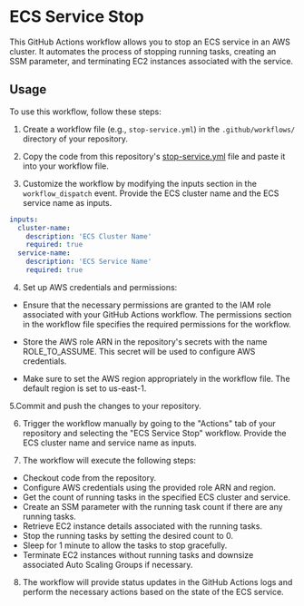 # ECS Service Stop

This GitHub Actions workflow allows you to stop an ECS service in an AWS cluster. It automates the process of stopping running tasks, creating an SSM parameter, and terminating EC2 instances associated with the service.

## Usage

To use this workflow, follow these steps:

1. Create a workflow file (e.g., `stop-service.yml`) in the `.github/workflows/` directory of your repository.

2. Copy the code from this repository's [stop-service.yml](./.github/workflows/stop-service.yml) file and paste it into your workflow file.

3. Customize the workflow by modifying the inputs section in the `workflow_dispatch` event. Provide the ECS cluster name and the ECS service name as inputs.

```yaml
inputs:
  cluster-name:
    description: 'ECS Cluster Name'
    required: true
  service-name:
    description: 'ECS Service Name'
    required: true
```
4. Set up AWS credentials and permissions:
  * Ensure that the necessary permissions are granted to the IAM role associated with your GitHub Actions workflow. The permissions section in the workflow file specifies the required permissions for the workflow.

  * Store the AWS role ARN in the repository's secrets with the name ROLE_TO_ASSUME. This secret will be used to configure AWS credentials.

  * Make sure to set the AWS region appropriately in the workflow file. The default region is set to us-east-1.

5.Commit and push the changes to your repository.

6. Trigger the workflow manually by going to the "Actions" tab of your repository and selecting the "ECS Service Stop" workflow. Provide the ECS cluster name and service name as inputs.

7. The workflow will execute the following steps:
  * Checkout code from the repository.
  * Configure AWS credentials using the provided role ARN and region.
  * Get the count of running tasks in the specified ECS cluster and service.
  * Create an SSM parameter with the running task count if there are any running tasks.
  * Retrieve EC2 instance details associated with the running tasks.
  * Stop the running tasks by setting the desired count to 0.
  * Sleep for 1 minute to allow the tasks to stop gracefully.
  * Terminate EC2 instances without running tasks and downsize associated Auto Scaling Groups if necessary.

8. The workflow will provide status updates in the GitHub Actions logs and perform the necessary actions based on the state of the ECS service.
